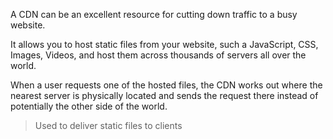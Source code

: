 A CDN can be an excellent resource for cutting down traffic to a busy website. 

It allows you to host static files from your website, such a JavaScript, CSS, Images, Videos, and host them across thousands of servers all over the world. 

When a user requests one of the hosted files, the CDN works out where the nearest server is physically located and sends the request there instead of potentially the other side of the world.

>Used to deliver static files to clients